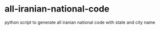 # all-iranian-national-code
python script to generate all iranian national code with state and city name
